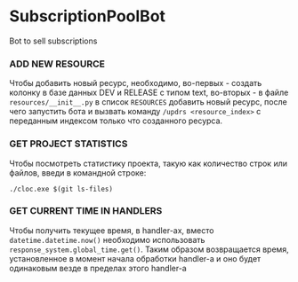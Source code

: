 # SubscriptionPoolBot

Bot to sell subscriptions

### ADD NEW RESOURCE

Чтобы добавить новый ресурс, необходимо, во-первых - 
создать колонку в базе данных DEV и RELEASE с типом
text, во-вторых - в файле `resources/__init__.py` в
список `RESOURCES` добавить новый ресурс, после чего
запустить бота и вызвать команду `/updrs <resource_index>`
с переданным индексом только что созданного ресурса.

### GET PROJECT STATISTICS

Чтобы посмотреть статистику проекта, такую как количество
строк или файлов, введи в командной строке:

`./cloc.exe $(git ls-files)`

### GET CURRENT TIME IN HANDLERS

Чтобы получить текущее время, в handler-ах, вместо
`datetime.datetime.now()` необходимо использовать
`response_system.global_time.get()`. Таким образом
возвращается время, установленное в момент начала
обработки handler-а и оно будет одинаковым везде в
пределах этого handler-а
